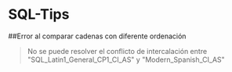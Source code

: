 # SQL-Tips

##Error al comparar cadenas con diferente ordenación

>No se puede resolver el conflicto de intercalación entre "SQL_Latin1_General_CP1_CI_AS" y "Modern_Spanish_CI_AS" 
